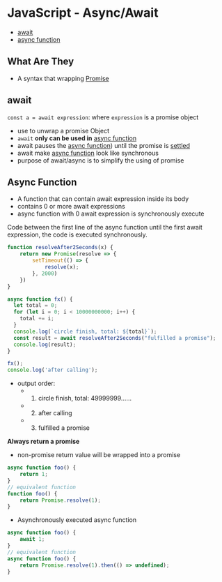 # JavaScript - Async/Await

- [await](#await)
- [async function](#async-function)

## What Are They

- A syntax that wrapping [Promise](javascript-promise.md)

## await

`const a = await expression`: where `expression` is a promise object

- use to unwrap a promise Object
- `await` **only can be used in** [async function](#async-function)
- await pauses the [async function](#async-function)) until the promise is [settled](javascript-promise-foundation.md#states-of-promise)
- await make [async function](#async-function) look like synchronous
- purpose of await/async is to simplify the using of promise

## Async Function

- A function that can contain await expression inside its body
- contains 0 or more await expressions
- async function with 0 await expression is synchronously execute

Code between the first line of the async function until the first await expression, the code is executed synchronously.


```js
function resolveAfter2Seconds(x) {
    return new Promise(resolve => {
        setTimeout(() => {
            resolve(x);
        }, 2000)
    })
}

async function fx() {
  let total = 0;
  for (let i = 0; i < 10000000000; i++) {
    total += i;
  }
  console.log(`circle finish, total: ${total}`);
  const result = await resolveAfter2Seconds("fulfilled a promise");
  console.log(result);
}

fx();
console.log('after calling');
```

- output order:
  - 1. circle finish, total: 49999999......
  - 2. after calling
  - 3. fulfilled a promise

**Always return a promise**

- non-promise return value will be wrapped into a promise

```js
async function foo() {
    return 1;
}
// equivalent function
function foo() {
    return Promise.resolve(1);
}
```

- Asynchronously executed async function

```js
async function foo() {
    await 1;
}
// equivalent function
async function foo() {
    return Promise.resolve(1).then(() => undefined);
}
```

